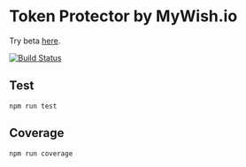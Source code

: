 # Token Protector by MyWish.io

Try beta [here](https://protector.mywish.io/).

[![Build Status](https://travis-ci.com/ilyakmet/token_saver.svg?branch=master)](https://travis-ci.com/ilyakmet/token_saver)

## Test

`npm run test`

## Coverage

`npm run coverage`
